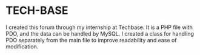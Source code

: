 # TECH-BASE
I created this forum through my internship at Techbase. It is a PHP file with PDO, and the data can be handled by MySQL. I created a class for handling PDO separately from the main file to improve readability and ease of modification.
